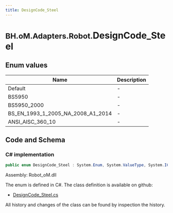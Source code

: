 ```yaml
---
title: DesignCode_Steel
---
```


# <small>BH.oM.Adapters.Robot.</small>**DesignCode_Steel**



## Enum values

| Name            | Description                                                    |
|-----------------|----------------------------------------------------------------|
| Default |  -  |
| BS5950 |  -  |
| BS5950_2000 |  -  |
| BS_EN_1993_1_2005_NA_2008_A1_2014 |  -  |
| ANSI_AISC_360_10 |  -  |


## Code and Schema

### C# implementation

``` C# title="C#"
public enum DesignCode_Steel : System.Enum, System.ValueType, System.IComparable, System.ISpanFormattable, System.IFormattable, System.IConvertible
```

Assembly: Robot_oM.dll

The enum is defined in C#. The class definition is available on github:

- [DesignCode_Steel.cs](https://github.com/BHoM/Robot_Toolkit/blob/develop/Robot_oM/Enums\DesignCode_Steel.cs)

All history and changes of the class can be found by inspection the history.
